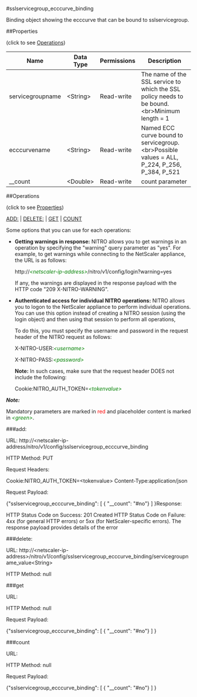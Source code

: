 #sslservicegroup_ecccurve_binding

Binding object showing the ecccurve that can be bound to sslservicegroup.


##Properties 
<span>(click to see [Operations](#operations))</span>


<table><thead><tr><th>Name</th><th> Data Type</th><th> Permissions</th><th>Description</th></tr></thead><tbody><tr><td>servicegroupname</td><td>&lt;String></td><td>Read-write</td><td>The name of the SSL service to which the SSL policy needs to be bound.&lt;br>Minimum length = 1</td><tr><tr><td>ecccurvename</td><td>&lt;String></td><td>Read-write</td><td>Named ECC curve bound to servicegroup.&lt;br>Possible values = ALL, P_224, P_256, P_384, P_521</td><tr><tr><td>__count</td><td>&lt;Double></td><td>Read-write</td><td>count parameter</td><tr></tbody></table>
##Operations 
<span>(click to see [Properties](#properties))</span>


[ADD:](#add:) | [DELETE:](#delete:) | [GET](#get) | [COUNT](#count)


Some options that you can use for each operations:
<ul><li><p><b>Getting warnings in response:</b> NITRO allows you to get warnings in an operation by specifying the "warning" query parameter as "yes". For example, to get warnings while connecting to the NetScaler appliance, the URL is as follows:</p><p>http://<span style="color:green;font-style:italic;">&lt;netscaler-ip-address&gt;</span>/nitro/v1/config/login?warning=yes</p><p>If any, the warnings are displayed in the response payload with the HTTP code "209 X-NITRO-WARNING".</p></li><li><p><b>Authenticated access for individual NITRO operations:</b> NITRO allows you to logon to the NetScaler appliance to perform individual operations. You can use this option instead of creating a NITRO session (using the login object) and then using that session to perform all operations,</p><p>To do this, you must specify the username and password in the request header of the NITRO request as follows:</p><p>X-NITRO-USER:<span style="color:green;font-style:italic;">&lt;username&gt;</span></p><p>X-NITRO-PASS:<span style="color:green;font-style:italic;">&lt;password&gt;</span></p><p><b>Note:</b> In such cases, make sure that the request header DOES not include the following:</p><p>Cookie:NITRO_AUTH_TOKEN=<span style="color:green;font-style:italic;">&lt;tokenvalue&gt;</span></p></li></ul>



***Note:*** 
Mandatory parameters are marked in <span style="color:#FF0000;">red</span> and placeholder content is marked in <span style="color:green;font-style:italic">&lt;green&gt;</span>.

###add:



URL: http://&lt;netscaler-ip-address/nitro/v1/config/sslservicegroup_ecccurve_binding
HTTP Method: PUT
Request Headers:

Cookie:NITRO_AUTH_TOKEN=&lt;tokenvalue&gt;Content-Type:application/json

Request Payload: 
{"sslservicegroup_ecccurve_binding": [ { "__count": "#no"} ] }Response:
HTTP Status Code on Success: 201 CreatedHTTP Status Code on Failure: 4xx   (for general HTTP errors) or 5xx     (for NetScaler-specific errors). The response payload provides details of the error 


###delete:



URL: http://&lt;netscaler-ip-address&gt;/nitro/v1/config/sslservicegroup_ecccurve_binding/servicegroupname_value&lt;String&gt;
HTTP Method: null



###get



URL:
HTTP Method: null
Request Payload: 
{"sslservicegroup_ecccurve_binding": [ { "__count": "#no"} ] }


###count



URL:
HTTP Method: null
Request Payload: 
{"sslservicegroup_ecccurve_binding": [ { "__count": "#no"} ] }


